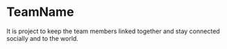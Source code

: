 # TeamName
It is project to keep the team members linked together and stay connected socially and to the world.
